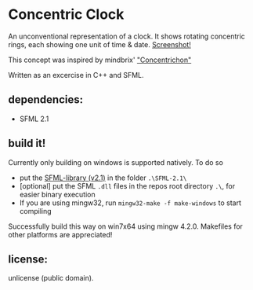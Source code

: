 # Concentric Clock

An unconventional representation of a clock.
It shows rotating concentric rings, each showing one unit of time & date.
[Screenshot!](http://github.com/noerw/concentric-clock/blob/master/screenshot.png)

This concept was inspired by mindbrix' ["Concentrichon"](http://www.concentrichron.com/)

Written as an excercise in C++ and SFML.

## dependencies:
* SFML 2.1

## build it!
Currently only building on windows is supported natively.
To do so

* put the [SFML-library (v2.1)](http://www.sfml-dev.org/download/sfml/2.1/) in the folder `.\SFML-2.1\`
* [optional] put the SFML `.dll` files in the repos root directory `.\`, for easier binary execution
* If you are using mingw32, run `mingw32-make -f make-windows` to start compiling

Successfully build this way on win7x64 using mingw 4.2.0.
Makefiles for other platforms are appreciated!

## license:
unlicense (public domain).
